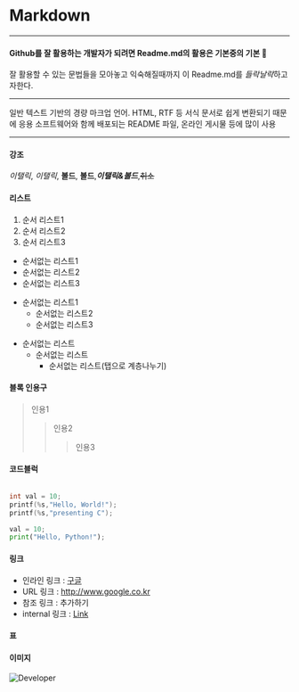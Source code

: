 # Markdown
***
#### Github를 잘 활용하는 개발자가 되려면 Readme.md의 활용은 기본중의 기본 🌟
잘 활용할 수 있는 문법들을 모아놓고 익숙해질때까지 이 Readme.md를 *들락날락*하고자한다.
***
일반 텍스트 기반의 경량 마크업 언어.
HTML, RTF 등 서식 문서로 쉽게 변환되기 때문에 응용 소프트웨어와 함께 배포되는
README 파일, 온라인 게시물 등에 많이 사용
***
#### 강조

*이탤릭*, _이탤릭_, **볼드**, __볼드__,**_이탤릭&볼드_**,~~취소~~

#### 리스트

1. 순서 리스트1
2. 순서 리스트2
3. 순서 리스트3

* 순서없는 리스트1
* 순서없는 리스트2
* 순서없는 리스트3

- 순서없는 리스트1
  - 순서없는 리스트2
  - 순서없는 리스트3

+ 순서없는 리스트
  + 순서없는 리스트
    + 순서없는 리스트(탭으로 계층나누기)


#### 블록 인용구 

> 인용1
>> 인용2
>>> 인용3


#### 코드블럭

``` c

int val = 10;
printf(%s,"Hello, World!");
printf(%s,"presenting C");

```
``` python
val = 10;
print("Hello, Python!");
```

#### 링크

- 인라인 링크 : [구글](https://www.google.com"구글")
- URL 링크 : <http://www.google.co.kr>
- 참조 링크 : 추가하기
- internal 링크 : [Link](#id)

#### 표


#### 이미지

![Developer](https://ww.namu.la/s/36f562f9b02093f7ef803d662597849ef0d1fb032971f41df1e7d4437df0a8ab717b252df7a5011f6c60d47a625627f1867fb382a7fd033044217b118311a7f6942939fc88bc185b9b60366a5553e5c19cdd9fc5ea970d0466f206645116216e "개발자 이미지")
